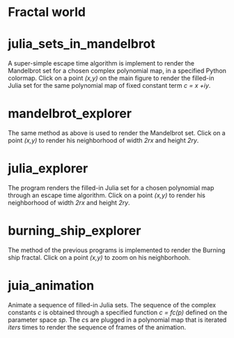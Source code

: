 # Fractal world

# julia_sets_in_mandelbrot

A super-simple escape time algorithm is implement to render the Mandelbrot set for a chosen complex polynomial map, in a specified Python colormap. Click on a point *(x,y)* on the main figure to render the filled-in Julia set for the same polynomial map of fixed constant term *c = x +iy*.

# mandelbrot_explorer

The same method as above is used to render the Mandelbrot set. Click on a point *(x,y)* to render his neighborhood of width *2rx* and height *2ry*.

# julia_explorer

The program renders the filled-in Julia set for a chosen polynomial map through an escape time algorithm. Click on a point *(x,y)* to render his neighborhood of width *2rx* and height *2ry*.

# burning_ship_explorer

The method of the previous programs is implemented to render the Burning ship fractal. Click on a point *(x,y)* to zoom on his neighborhooh.

# juia_animation

Animate a sequence of filled-in Julia sets. The sequence of the complex constants *c* is obtained through a specified function *c = fc(p)* defined on the parameter space *sp*. The *c*s are plugged in a polynomial map that is iterated *iters* times to render the sequence of frames of the animation.
